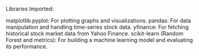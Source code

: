 Libraries Imported:

matplotlib.pyplot: For plotting graphs and visualizations.
pandas: For data manipulation and handling time-series stock data.
yfinance: For fetching historical stock market data from Yahoo Finance.
scikit-learn (Random Forest and metrics): For building a machine learning model and evaluating its performance.

